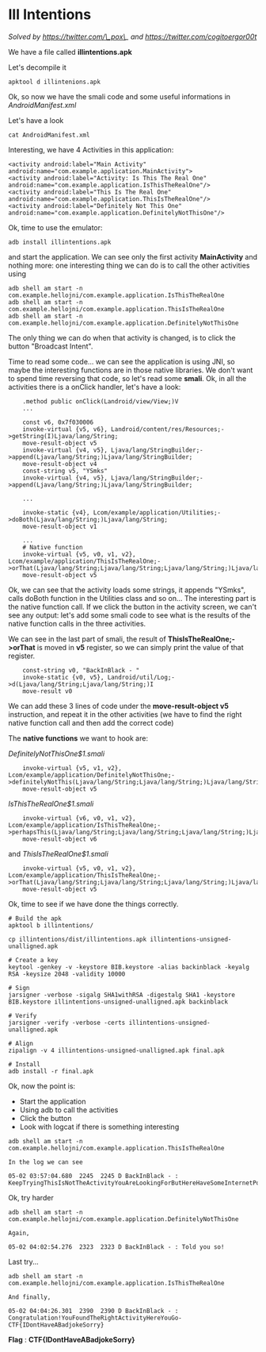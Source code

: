 # Ill Intentions

*Solved by https://twitter.com/\_pox\_ and https://twitter.com/cogitoergor00t*

We have a file called **illintentions.apk**

Let's decompile it

```
apktool d illintenions.apk
```

Ok, so now we have the smali code and some useful informations in *AndroidManifest.xml*

Let's have a look

```
cat AndroidManifest.xml
```

Interesting, we have 4 Activities in this application:

```
<activity android:label="Main Activity" android:name="com.example.application.MainActivity">
<activity android:label="Activity: Is This The Real One" android:name="com.example.application.IsThisTheRealOne"/>
<activity android:label="This Is The Real One" android:name="com.example.application.ThisIsTheRealOne"/>
<activity android:label="Definitely Not This One" android:name="com.example.application.DefinitelyNotThisOne"/>
```

Ok, time to use the emulator:

```
adb install illintentions.apk
```

and start the application.
We can see only the first activity **MainActivity** and nothing more: one interesting thing we can do is to call the other activities using 

```
adb shell am start -n com.example.hellojni/com.example.application.IsThisTheRealOne
adb shell am start -n com.example.hellojni/com.example.application.ThisIsTheRealOne
adb shell am start -n com.example.hellojni/com.example.application.DefinitelyNotThisOne
```

The only thing we can do when that activity is changed, is to click the button "Broadcast Intent".

Time to read some code... we can see the application is using JNI, so maybe the interesting functions are in those native libraries. We don't want to spend time reversing that code, so let's read some **smali**. Ok, in all the activities there is a onClick handler, let's have a look:

```
    .method public onClick(Landroid/view/View;)V
    ...

    const v6, 0x7f030006
    invoke-virtual {v5, v6}, Landroid/content/res/Resources;->getString(I)Ljava/lang/String;
    move-result-object v5
    invoke-virtual {v4, v5}, Ljava/lang/StringBuilder;->append(Ljava/lang/String;)Ljava/lang/StringBuilder;
    move-result-object v4
    const-string v5, "YSmks"
    invoke-virtual {v4, v5}, Ljava/lang/StringBuilder;->append(Ljava/lang/String;)Ljava/lang/StringBuilder;

    ... 

    invoke-static {v4}, Lcom/example/application/Utilities;->doBoth(Ljava/lang/String;)Ljava/lang/String;
    move-result-object v1

    ...
    # Native function
    invoke-virtual {v5, v0, v1, v2}, Lcom/example/application/ThisIsTheRealOne;->orThat(Ljava/lang/String;Ljava/lang/String;Ljava/lang/String;)Ljava/lang/String;
    move-result-object v5

```

Ok, we can see that the activity loads some strings, it appends "YSmks", calls doBoth function in the Utilities class and so on... The interesting part is the native function call.
If we click the button in the activity screen, we can't see any output: let's add some smali code to see what is the results of the native function calls in the three activities.

We can see in the last part of smali, the result of **ThisIsTheRealOne;->orThat** is moved in **v5** register, so we can simply print the value of that register.

```
    const-string v0, "BackInBlack - "
    invoke-static {v0, v5}, Landroid/util/Log;->d(Ljava/lang/String;Ljava/lang/String;)I
    move-result v0
```

We can add these 3 lines of code under the **move-result-object v5** instruction, and repeat it in the other activities (we have to find the right native function call and then add the correct code)

The **native functions** we want to hook are:

*DefinitelyNotThisOne$1.smali*
```
    invoke-virtual {v5, v1, v2}, Lcom/example/application/DefinitelyNotThisOne;->definitelyNotThis(Ljava/lang/String;Ljava/lang/String;)Ljava/lang/String;
    move-result-object v5
```

*IsThisTheRealOne$1.smali*
```
    invoke-virtual {v6, v0, v1, v2}, Lcom/example/application/IsThisTheRealOne;->perhapsThis(Ljava/lang/String;Ljava/lang/String;Ljava/lang/String;)Ljava/lang/String;
    move-result-object v6
```

and *ThisIsTheRealOne$1.smali*
```
    invoke-virtual {v5, v0, v1, v2}, Lcom/example/application/ThisIsTheRealOne;->orThat(Ljava/lang/String;Ljava/lang/String;Ljava/lang/String;)Ljava/lang/String;
    move-result-object v5
```
Ok, time to see if we have done the things correctly.

```
# Build the apk
apktool b illintentions/

cp illintentions/dist/illintentions.apk illintentions-unsigned-unalligned.apk

# Create a key
keytool -genkey -v -keystore BIB.keystore -alias backinblack -keyalg RSA -keysize 2048 -validity 10000

# Sign
jarsigner -verbose -sigalg SHA1withRSA -digestalg SHA1 -keystore BIB.keystore illintentions-unsigned-unalligned.apk backinblack

# Verify
jarsigner -verify -verbose -certs illintentions-unsigned-unalligned.apk

# Align
zipalign -v 4 illintentions-unsigned-unalligned.apk final.apk

# Install
adb install -r final.apk
```

Ok, now the point is:

* Start the application
* Using adb to call the activities
* Click the button
* Look with logcat if there is something interesting

```
adb shell am start -n com.example.hellojni/com.example.application.ThisIsTheRealOne

In the log we can see

05-02 03:57:04.680  2245  2245 D BackInBlack - : KeepTryingThisIsNotTheActivityYouAreLookingForButHereHaveSomeInternetPoints!
```

Ok, try harder

```
adb shell am start -n com.example.hellojni/com.example.application.DefinitelyNotThisOne

Again,

05-02 04:02:54.276  2323  2323 D BackInBlack - : Told you so!
```

Last try...

```
adb shell am start -n com.example.hellojni/com.example.application.IsThisTheRealOne

And finally,

05-02 04:04:26.301  2390  2390 D BackInBlack - : Congratulation!YouFoundTheRightActivityHereYouGo-CTF{IDontHaveABadjokeSorry}
```

**Flag** : **CTF{IDontHaveABadjokeSorry}**

